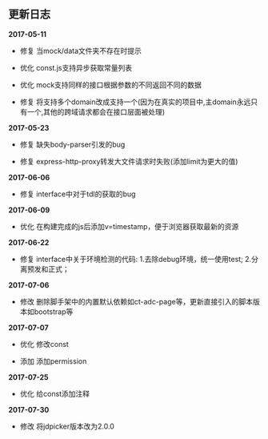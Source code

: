 ## 更新日志

**2017-05-11**

- 修复 当mock/data文件夹不存在时提示

- 优化 const.js支持异步获取常量列表

- 优化 mock支持同样的接口根据参数的不同返回不同的数据

- 修复 将支持多个domain改成支持一个(因为在真实的项目中,主domain永远只有一个,其他的跨域请求都会在接口层面被处理)

**2017-05-23**

- 修复 缺失body-parser引发的bug

- 修复 express-http-proxy转发大文件请求时失败(添加limit为更大的值)

**2017-06-06**

- 修复 interface中对于tdl的获取的bug

**2017-06-09**

- 优化 在构建完成的js后添加v=timestamp，便于浏览器获取最新的资源

**2017-06-22**

- 修复 interface中关于环境检测的代码: 1.去除debug环境，统一使用test; 2.分离预发和正式；

**2017-07-06**

- 修改 删除脚手架中的内置默认依赖如ct-adc-page等，更新直接引入的脚本版本如bootstrap等

**2017-07-07**

- 优化 修改const

- 添加 添加permission

**2017-07-25**

- 优化 给const添加注释

**2017-07-30**

- 修改 将jdpicker版本改为2.0.0

